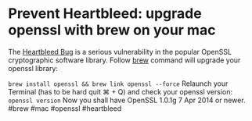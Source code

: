 <!--
title: Prevent Heartbleed: upgrade openssl with brew on your mac
date: 14.4.2014 10:48:27
author: Roman Ožana <ozana@omdesign.cz>
tags: brew, heartbleed, mac, openssl
-->


# Prevent Heartbleed: upgrade openssl with brew on your mac

The [Heartbleed Bug](http://heartbleed.com/) is a serious vulnerability in the popular OpenSSL cryptographic software library. Follow [brew](http://brew.sh/) command will upgrade your openssl library:


`brew install openssl && brew link openssl --force`
 Relaunch your Terminal (has to be hard quit ⌘ + Q) and check your openssl version: 
`openssl version`
 Now you shall have OpenSSL 1.0.1g 7 Apr 2014 or newer. #brew #mac #openssl #heartbleed
